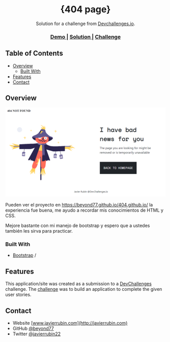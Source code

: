 <!-- Please update value in the {}  -->

<h1 align="center">{404 page}</h1>

<div align="center">
   Solution for a challenge from  <a href="http://devchallenges.io" target="_blank">Devchallenges.io</a>.
</div>

<div align="center">
  <h3>
    <a href="#">
      Demo
    </a>
    <span> | </span>
    <a href="https://beyond77.github.io/404.github.io/">
      Solution
    </a>
    <span> | </span>
    <a href="https://devchallenges.io/challenges/wBunSb7FPrIepJZAg0sY">
      Challenge
    </a>
  </h3>
</div>

<!-- TABLE OF CONTENTS -->

## Table of Contents

- [Overview](#overview)
  - [Built With](#built-with)
- [Features](#features)
- [Contact](#contact)

<!-- OVERVIEW -->

## Overview

![screenshot](/assets/overview.png)

Pueden ver el proyecto en https://beyond77.github.io/404.github.io/ la experiencia fue buena, me ayudo a recordar mis conocimientos de HTML y CSS.

Mejore bastante con mi manejo de bootstrap y espero que a ustedes también les sirva para practicar.

### Built With

<!-- This section should list any major frameworks that you built your project using. Here are a few examples.-->

- [Bootstrap](https://getbootstrap.com)
/
## Features

<!-- List the features of your application or follow the template. Don't share the figma file here :) -->

This application/site was created as a submission to a [DevChallenges](https://devchallenges.io/challenges) challenge. The [challenge](https://devchallenges.io/challenges/wBunSb7FPrIepJZAg0sY) was to build an application to complete the given user stories.


## Contact

- Website [www.javierrubin.com](http://javierrubin.com)
- GitHub [@beyond77](https://github.com/Beyond77)
- Twitter [@javierrubin22](https://twitter.com/home)
